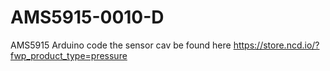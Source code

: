 # AMS5915-0010-D
AMS5915 Arduino code
the sensor cav be found here
https://store.ncd.io/?fwp_product_type=pressure
